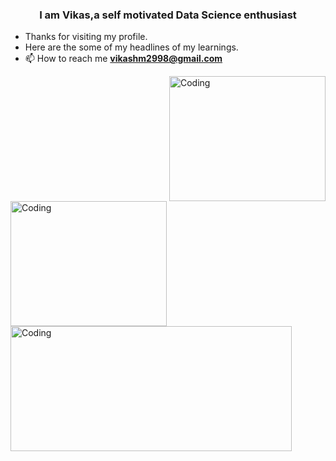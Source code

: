 <h3 align="center">I am Vikas,a self motivated Data Science enthusiast</h3>

- Thanks for visiting my profile.
- Here are the some of my headlines of my learnings.
- 📫 How to reach me **vikashm2998@gmail.com**
<img align="right" alt="Coding" width="250" height="200" src="https://media.giphy.com/media/VTtANKl0beDFQRLDTh/giphy.gif">
<img align="left" alt="Coding" width="250" height="200" src="https://miro.medium.com/max/1400/1*2rhKFE4Pi-m900Rii9fpiQ.jpeg">
<img align="center" alt="Coding" width="450" height="200" src="https://editor.analyticsvidhya.com/uploads/88587machine-learning-concept-chart-keywords-icons-white-background-137897366.jpg">
